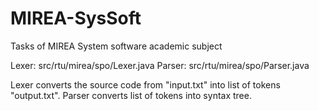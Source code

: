 # MIREA-SysSoft
Tasks of MIREA System software academic subject

Lexer: src/rtu/mirea/spo/Lexer.java
Parser: src/rtu/mirea/spo/Parser.java

Lexer converts the source code from "input.txt" into list of tokens "output.txt". Parser converts list of tokens into syntax tree.
